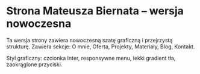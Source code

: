 
# Strona Mateusza Biernata – wersja nowoczesna

Ta wersja strony zawiera nowoczesną szatę graficzną i przejrzystą strukturę.
Zawiera sekcje: O mnie, Oferta, Projekty, Materiały, Blog, Kontakt.

Styl graficzny: czcionka Inter, responsywne menu, lekki gradient tła, zaokrąglone przyciski.
